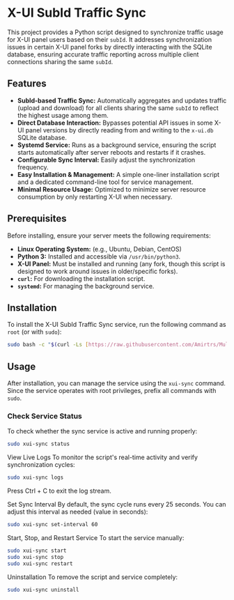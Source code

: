 # X-UI SubId Traffic Sync

This project provides a Python script designed to synchronize traffic usage for X-UI panel users based on their `subId`. It addresses synchronization issues in certain X-UI panel forks by directly interacting with the SQLite database, ensuring accurate traffic reporting across multiple client connections sharing the same `subId`.

## Features

-   **SubId-based Traffic Sync:** Automatically aggregates and updates traffic (upload and download) for all clients sharing the same `subId` to reflect the highest usage among them.
-   **Direct Database Interaction:** Bypasses potential API issues in some X-UI panel versions by directly reading from and writing to the `x-ui.db` SQLite database.
-   **Systemd Service:** Runs as a background service, ensuring the script starts automatically after server reboots and restarts if it crashes.
-   **Configurable Sync Interval:** Easily adjust the synchronization frequency.
-   **Easy Installation & Management:** A simple one-liner installation script and a dedicated command-line tool for service management.
-   **Minimal Resource Usage:** Optimized to minimize server resource consumption by only restarting X-UI when necessary.

## Prerequisites

Before installing, ensure your server meets the following requirements:

-   **Linux Operating System:** (e.g., Ubuntu, Debian, CentOS)
-   **Python 3:** Installed and accessible via `/usr/bin/python3`.
-   **X-UI Panel:** Must be installed and running (any fork, though this script is designed to work around issues in older/specific forks).
-   **`curl`:** For downloading the installation script.
-   **`systemd`:** For managing the background service.

## Installation

To install the X-UI SubId Traffic Sync service, run the following command as `root` (or with `sudo`):

```bash
sudo bash -c "$(curl -Ls [https://raw.githubusercontent.com/Amirtrs/Multi_protocol_TX-ui/main/install.sh](https://raw.githubusercontent.com/Amirtrs/Multi_protocol_TX-ui/main/install.sh))" install

```

## Usage

After installation, you can manage the service using the `xui-sync` command. Since the service operates with root privileges, prefix all commands with `sudo`.

### Check Service Status

To check whether the sync service is active and running properly:

```bash
sudo xui-sync status
```


View Live Logs
To monitor the script's real-time activity and verify synchronization cycles:

```bash
sudo xui-sync logs
```
Press Ctrl + C to exit the log stream.


Set Sync Interval
By default, the sync cycle runs every 25 seconds. You can adjust this interval as needed (value in seconds):

```bash
sudo xui-sync set-interval 60
```

Start, Stop, and Restart Service
To start the service manually:

```bash
sudo xui-sync start
sudo xui-sync stop
sudo xui-sync restart
```



Uninstallation
To remove the script and service completely:

```bash
sudo xui-sync uninstall
```







